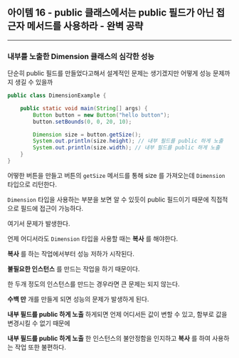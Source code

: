 ## 아이템 16 - public 클래스에서는 public 필드가 아닌 접근자 메서드를 사용하라 - 완벽 공략
---

### 내부를 노출한 Dimension 클래스의 심각한 성능

단순히 public 필드를 만들었다고해서 설계적인 문제는 생기겠지만 어떻게 성능 문제까지 생길 수 있을까

```java
public class DimensionExample {

    public static void main(String[] args) {
        Button button = new Button("hello button");
        button.setBounds(0, 0, 20, 10);

        Dimension size = button.getSize();
        System.out.println(size.height); // 내부 필드를 public 하게 노출
        System.out.println(size.width); // 내부 필드를 public 하게 노출
    }
}
```
어떻한 버튼을 만들고 버튼의 ``getSize`` 메서드를 통해 size 를 가져오는데 ``Dimension`` 타입으로 리턴한다.

``Dimension`` 타입을 사용하는 부분을 보면 알 수 있듯이 public 필드이기 때문에 직접적으로 필드에 접근이 가능하다.

여기서 문제가 발생한다.

언제 어디서라도 ``Dimension`` 타입을 사용할 때는 __복사__ 를 해야한다.

__복사__ 를 하는 작업에서부터 성능 저하가 시작된다.

__불필요한 인스턴스__ 를 만드는 작업을 하기 때문이다.

한 두개 정도의 인스턴스를 만드는 경우라면 큰 문제는 되지 않는다.

__수백 만__ 개를 만들게 되면 성능의 문제가 발생하게 된다.

__내부 필드를 public 하게 노출__ 하게되면 언제 어디서든 값이 변할 수 있고, 함부로 값을 변경시킬 수 없기 때문에

__내부 필드를 public 하게 노출__ 한 인스턴스의 불안정함을 인지하고 __복사__ 를 하여 사용하는 작업 또한 불편하다.


